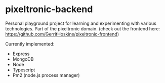 # pixeltronic-backend

Personal playground project for learning and experimenting with various technologies.
Part of the pixeltronic domain. (check out the frontend here: https://github.com/GerritHoskins/pixeltronic-frontend)

Currently implemented:
- Express
- MongoDB
- Node
- Typescript
- Pm2 (node.js process manager)
